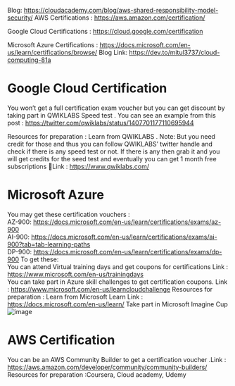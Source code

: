 Blog: https://cloudacademy.com/blog/aws-shared-responsibility-model-security/
AWS Certifications  :  https://aws.amazon.com/certification/

Google Cloud Certifications  : https://cloud.google.com/certification

Microsoft Azure Certifications : https://docs.microsoft.com/en-us/learn/certifications/browse/
Blog Link: https://dev.to/mitul3737/cloud-computing-81a

# Google Cloud Certification

You won’t get a full certification exam voucher but you can get discount by taking part in     QWIKLABS Speed test . You can see an example from this post : https://twitter.com/qwiklabs/status/1407701177110695944

Resources for preparation : Learn from QWIKLABS . 
Note: But you need credit for those and thus you can follow QWIKLABS’  twitter handle and check if there is any speed test or not. If there is any then  grab it and you will get credits for the seed test and eventually you can get 1 month free subscriptions Link : https://www.qwiklabs.com/

# Microsoft Azure
You may get these certification vouchers :    
AZ-900: https://docs.microsoft.com/en-us/learn/certifications/exams/az-900    
AI-900: https://docs.microsoft.com/en-us/learn/certifications/exams/ai-900?tab=tab-learning-paths  
DP-900: https://docs.microsoft.com/en-us/learn/certifications/exams/dp-900
To get these:    
You can attend Virtual training days and get coupons for certifications Link :      https://www.microsoft.com/en-us/trainingdays   
You can take part in Azure skill challenges to get certification coupons. Link : https://www.microsoft.com/en-us/learncloudchallenge
Resources for preparation :  Learn from Microsoft Learn   Link : https://docs.microsoft.com/en-us/learn/
Take part in Microsoft Imagine Cup
![image](https://user-images.githubusercontent.com/57193846/147666123-dc36a98e-72c6-45fa-9dfa-94079e38db50.png)


# AWS Certification
You can be an AWS Community Builder to get a certification voucher  .Link :   https://aws.amazon.com/developer/community/community-builders/
 Resources for preparation :Coursera, Cloud academy, Udemy




